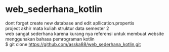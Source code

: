 # web_sederhana_kotlin
dont forget create new database and edit apllication.propertis  
project akhir mata kuliah struktur data semester 2  
web sangat sederhana karena kurang nya referensi untuk membuat website menggunakan bahasa pemrograman kotlin  
$ git clone https://github.com/asska88/web_sederhana_kotlin.git
